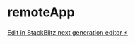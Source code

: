 # remoteApp

[Edit in StackBlitz next generation editor ⚡️](https://stackblitz.com/~/github.com/stazcp/remoteApp)